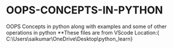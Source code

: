 # OOPS-CONCEPTS-IN-PYTHON
OOPS Concepts in python along with examples and some of other operations in python  **These files are from VScode  Location:{ C:\Users\saikumar\OneDrive\Desktop\python_learn}
